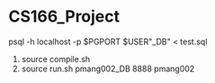 # CS166_Project

psql -h localhost -p $PGPORT $USER"_DB" < test.sql

1. source compile.sh
2. source run.sh pmang002_DB 8888 pmang002

